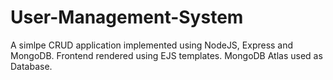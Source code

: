 # User-Management-System
A simlpe CRUD application implemented using NodeJS, Express and MongoDB.
Frontend rendered using EJS templates.
MongoDB Atlas used as Database.
